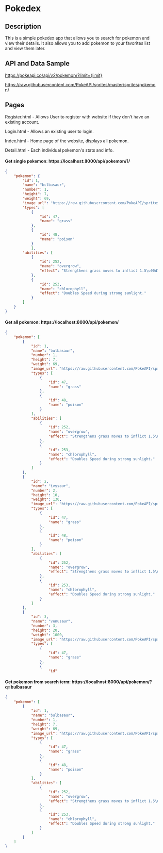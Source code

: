 
# Pokedex


## Description

This is a simple pokedex app that allows you to search for pokemon and view their details. It also allows you to add pokemon to your favorites list and view them later.

## API and Data Sample
https://pokeapi.co/api/v2/pokemon/?limit={limit}

https://raw.githubusercontent.com/PokeAPI/sprites/master/sprites/pokemon/

## Pages 
Register.html - Allows User to register with website if they don't have an existing account.

Login.html - Allows an existing user to login.

Index.html - Home page of the website, displays all pokemon.

Detail.html - Each individual pokemon's stats and info.



#### Get single pokemon: https://localhost:8000/api/pokemon/1/

```json
{
    "pokemon": {
        "id": 1,
        "name": "bulbasaur",
        "number": 1,
        "height": 7,
        "weight": 69,
        "image_url": "https://raw.githubusercontent.com/PokeAPI/sprites/master/sprites/pokemon/1.png",
        "types": [
            {
                "id": 47,
                "name": "grass"
            },
            {
                "id": 48,
                "name": "poison"
            }
            ], 
        "abilities": [
            {
                "id": 252,
                "name": "overgrow",
                "effect": "Strengthens grass moves to inflict 1.5\u00d7 damage at 1/3 max HP or less."
            },
            {
                "id": 253,
                "name": "chlorophyll",
                "effect": "Doubles Speed during strong sunlight."
            }
        ]
    }
}
```

#### Get all pokemon: https://localhost:8000/api/pokemon/

```json
{
    "pokemon": [
        {
            "id": 1,
            "name": "bulbasaur",
            "number": 1,
            "height": 7,
            "weight": 69,
            "image_url": "https://raw.githubusercontent.com/PokeAPI/sprites/master/sprites/pokemon/1.png",
            "types": [
                {
                    "id": 47,
                    "name": "grass"
                },
                {
                    "id": 48,
                    "name": "poison"
                }
            ],
            "abilities": [
                {
                    "id": 252,
                    "name": "overgrow",
                    "effect": "Strengthens grass moves to inflict 1.5\u00d7 damage at 1/3 max HP or less."
                },
                {
                    "id": 253,
                    "name": "chlorophyll",
                    "effect": "Doubles Speed during strong sunlight."
                }
            ]
        },
        {
            "id": 2,
            "name": "ivysaur",
            "number": 2,
            "height": 10,
            "weight": 130,
            "image_url": "https://raw.githubusercontent.com/PokeAPI/sprites/master/sprites/pokemon/2.png",
            "types": [
                {
                    "id": 47,
                    "name": "grass"
                },
                {
                    "id": 48,
                    "name": "poison"
                }
            ],
            "abilities": [
                {
                    "id": 252,
                    "name": "overgrow",
                    "effect": "Strengthens grass moves to inflict 1.5\u00d7 damage at 1/3 max HP or less."
                },
                {
                    "id": 253,
                    "name": "chlorophyll",
                    "effect": "Doubles Speed during strong sunlight."
                }
            ]
        },
        {
            "id": 3,
            "name": "venusaur",
            "number": 3,
            "height": 20,
            "weight": 1000,
            "image_url": "https://raw.githubusercontent.com/PokeAPI/sprites/master/sprites/pokemon/3.png",
            "types": [
                {
                    "id": 47,
                    "name": "grass"
                },
                {
                    "id"
```

#### Get pokemon from search term: https://localhost:8000/api/pokemon/?q=bulbasaur

```json
{
    "pokemon": [
        {
            "id": 1,
            "name": "bulbasaur",
            "number": 1,
            "height": 7,
            "weight": 69,
            "image_url": "https://raw.githubusercontent.com/PokeAPI/sprites/master/sprites/pokemon/1.png",
            "types": [
                {
                    "id": 47,
                    "name": "grass"
                },
                {
                    "id": 48,
                    "name": "poison"
                }
            ],
            "abilities": [
                {
                    "id": 252,
                    "name": "overgrow",
                    "effect": "Strengthens grass moves to inflict 1.5\u00d7 damage at 1/3 max HP or less."
                },
                {
                    "id": 253,
                    "name": "chlorophyll",
                    "effect": "Doubles Speed during strong sunlight."
                }
            ]
        }
    ]
}
```